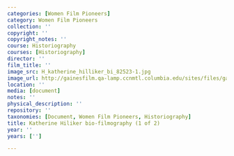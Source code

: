 ```yaml
---
categories: [Women Film Pioneers]
category: Women Film Pioneers
collection: ''
copyright: ''
copyright_notes: ''
course: Historiography
courses: [Historiography]
director: ''
film_title: ''
image_src: H_katherine_hilliker_bi_82523-1.jpg
image_url: http://gainesfilm.qa-lamp.ccnmtl.columbia.edu/sites/files/gainesfilm/images/H_katherine_hilliker_bi_82523-1.jpg
location: ''
media: [document]
notes: ''
physical_description: ''
repository: ''
taxonomies: [Document, Women Film Pioneers, Historiography]
title: Katherine Hiliker bio-filmography (1 of 2)
year: ''
years: ['']

---
```

